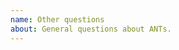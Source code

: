 ```yaml
---
name: Other questions
about: General questions about ANTs.
---
```


<!--
Text in these brackets are comments, and won't be visible when you submit your
issue. Please read before submitting.

This form is for theoretical or other general issues or questions about ANTs.

If you need technical help to run ANTs on your system, or with particular data,
please use another issue template - they explain the information we need in order to help.

If you are having problems running ANTs, please use the "Bugs, unexpected results or other run time problems" template.

If you are having problems compiling or installing ANTs, please use the "build
problems" template.
-->

